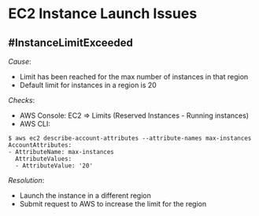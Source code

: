 # EC2 Instance Launch Issues
## #InstanceLimitExceeded 
*Cause*: 
* Limit has been reached for the max number of instances in that region
* Default limit for instances in a region is 20

*Checks*:
* AWS Console: EC2 => Limits (Reserved Instances - Running instances)
* AWS CLI:
```
$ aws ec2 describe-account-attributes --attribute-names max-instances
AccountAttributes:
- AttributeName: max-instances
  AttributeValues:
  - AttributeValue: '20'
```

*Resolution*: 
* Launch the instance in a different region
* Submit request to AWS to increase the limit for the region
